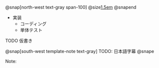 @snap[north-west text-gray span-100]
@size[1.5em](Implementation)
@snapend

- 実装
    - コーディング
    - 単体テスト

TODO 仮書き

@snap[south-west template-note text-gray]
TODO: 日本語字幕
@snape

Note: